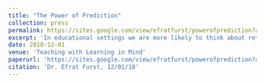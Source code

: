```yaml
---
title: "The Power of Prediction"
collection: press
permalink: https://sites.google.com/view/efratfurst/powerofprediction?authuser=0
excerpt: 'In educational settings we are more likely to think about retrieving relevant prior knowledge prior to acquiring new information. [...] this line of research can advance our understanding of the intricacies of the learning process, and enrich our ability to both evaluate and formulate effective approaches for teaching.'
date: 2018-12-01
venue: 'Teaching with Learning in Mind'
paperurl: 'https://sites.google.com/view/efratfurst/powerofprediction?authuser=0'
citation: 'Dr. Efrat Furst, 12/01/18'
---
```

 

